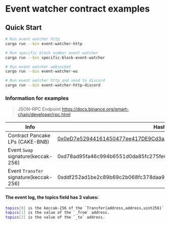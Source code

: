 # Event watcher contract examples

## Quick Start

```bash
# Run event watcher http
cargo run --bin event-watcher-http

# Run specific block number event watcher
cargo run --bin specific-block-event-watcher

# Run event watcher websocket
cargo run --bin event-watcher-ws

# Run event watcher http and send to discord
cargo run --bin event-watcher-http-discord
```

### Information for examples

> JSON-RPC Endpoint
https://docs.binance.org/smart-chain/developer/rpc.html

 Info | Hash |
--- | --- |
Contract Pancake LPs (CAKE-BNB) | [0x0eD7e52944161450477ee417DE9Cd3a859b14fD0](https://bscscan.com/address/0x0eD7e52944161450477ee417DE9Cd3a859b14fD0) |
Event `Swap` signature(keccak-256) | 0xd78ad95fa46c994b6551d0da85fc275fe613ce37657fb8d5e3d130840159d822 |
Event `Transfer` signature(keccak-256) | 0xddf252ad1be2c89b69c2b068fc378daa952ba7f163c4a11628f55a4df523b3ef |

#### The event log, the topics field has 3 values:

```bash
topics[0] is the keccak-256 of the `Transfer(address,address,uint256)` canonical signature.
topics[1] is the value of the `_from` address.
topics[2] is the value of the `_to` address.
```